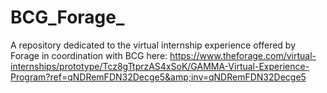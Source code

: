 # BCG_Forage_
A repository dedicated to the virtual internship experience offered by Forage in coordination with BCG here: https://www.theforage.com/virtual-internships/prototype/Tcz8gTtprzAS4xSoK/GAMMA-Virtual-Experience-Program?ref=qNDRemFDN32Decge5&amp;inv=qNDRemFDN32Decge5
